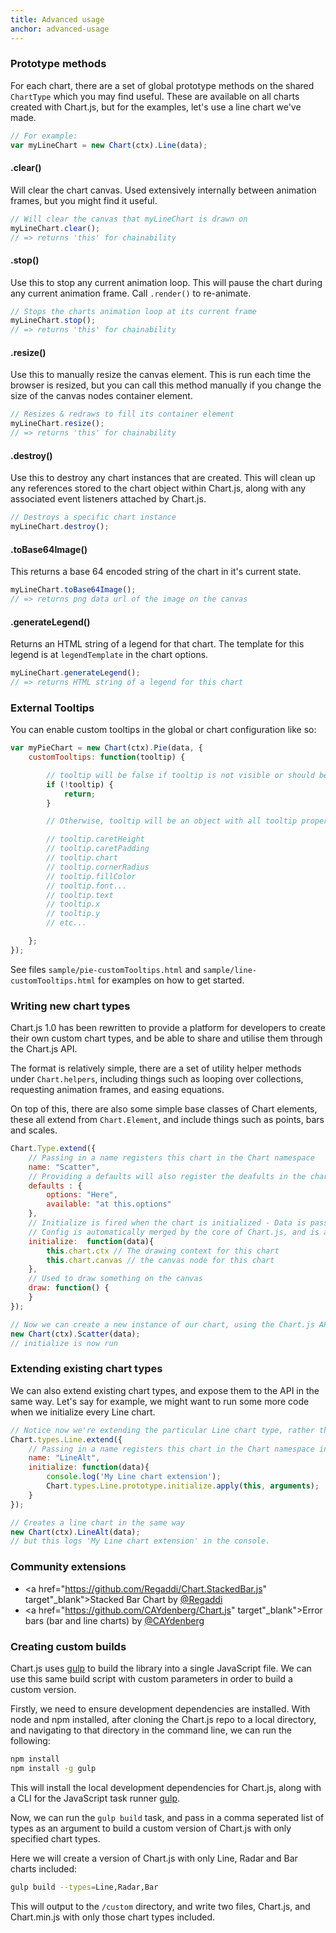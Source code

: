 ```yaml
---
title: Advanced usage
anchor: advanced-usage
---
```



### Prototype methods

For each chart, there are a set of global prototype methods on the shared `ChartType` which you may find useful. These are available on all charts created with Chart.js, but for the examples, let's use a line chart we've made.

```javascript
// For example:
var myLineChart = new Chart(ctx).Line(data);
```

#### .clear()

Will clear the chart canvas. Used extensively internally between animation frames, but you might find it useful.

```javascript
// Will clear the canvas that myLineChart is drawn on
myLineChart.clear();
// => returns 'this' for chainability
```

#### .stop()

Use this to stop any current animation loop. This will pause the chart during any current animation frame. Call `.render()` to re-animate.

```javascript
// Stops the charts animation loop at its current frame
myLineChart.stop();
// => returns 'this' for chainability
```

#### .resize()

Use this to manually resize the canvas element. This is run each time the browser is resized, but you can call this method manually if you change the size of the canvas nodes container element.

```javascript
// Resizes & redraws to fill its container element
myLineChart.resize();
// => returns 'this' for chainability
```

#### .destroy()

Use this to destroy any chart instances that are created. This will clean up any references stored to the chart object within Chart.js, along with any associated event listeners attached by Chart.js.

```javascript
// Destroys a specific chart instance
myLineChart.destroy();
```

#### .toBase64Image()

This returns a base 64 encoded string of the chart in it's current state.

```javascript
myLineChart.toBase64Image();
// => returns png data url of the image on the canvas
```

#### .generateLegend()

Returns an HTML string of a legend for that chart. The template for this legend is at `legendTemplate` in the chart options.

```javascript
myLineChart.generateLegend();
// => returns HTML string of a legend for this chart
```

### External Tooltips

You can enable custom tooltips in the global or chart configuration like so:

```javascript
var myPieChart = new Chart(ctx).Pie(data, {
	customTooltips: function(tooltip) {

        // tooltip will be false if tooltip is not visible or should be hidden
        if (!tooltip) {
            return;
        }

        // Otherwise, tooltip will be an object with all tooltip properties like:

        // tooltip.caretHeight
        // tooltip.caretPadding
        // tooltip.chart
        // tooltip.cornerRadius
        // tooltip.fillColor
        // tooltip.font...
        // tooltip.text
        // tooltip.x
        // tooltip.y
        // etc...

    };
});
```

See files `sample/pie-customTooltips.html` and `sample/line-customTooltips.html` for examples on how to get started.


### Writing new chart types

Chart.js 1.0 has been rewritten to provide a platform for developers to create their own custom chart types, and be able to share and utilise them through the Chart.js API.

The format is relatively simple, there are a set of utility helper methods under `Chart.helpers`, including things such as looping over collections, requesting animation frames, and easing equations.

On top of this, there are also some simple base classes of Chart elements, these all extend from `Chart.Element`, and include things such as points, bars and scales.

```javascript
Chart.Type.extend({
	// Passing in a name registers this chart in the Chart namespace
	name: "Scatter",
	// Providing a defaults will also register the deafults in the chart namespace
	defaults : {
		options: "Here",
		available: "at this.options"
	},
	// Initialize is fired when the chart is initialized - Data is passed in as a parameter
	// Config is automatically merged by the core of Chart.js, and is available at this.options
	initialize:  function(data){
		this.chart.ctx // The drawing context for this chart
		this.chart.canvas // the canvas node for this chart
	},
	// Used to draw something on the canvas
	draw: function() {
	}
});

// Now we can create a new instance of our chart, using the Chart.js API
new Chart(ctx).Scatter(data);
// initialize is now run
```

### Extending existing chart types

We can also extend existing chart types, and expose them to the API in the same way. Let's say for example, we might want to run some more code when we initialize every Line chart.

```javascript
// Notice now we're extending the particular Line chart type, rather than the base class.
Chart.types.Line.extend({
	// Passing in a name registers this chart in the Chart namespace in the same way
	name: "LineAlt",
	initialize: function(data){
		console.log('My Line chart extension');
		Chart.types.Line.prototype.initialize.apply(this, arguments);
	}
});

// Creates a line chart in the same way
new Chart(ctx).LineAlt(data);
// but this logs 'My Line chart extension' in the console.
```

### Community extensions

- <a href="https://github.com/Regaddi/Chart.StackedBar.js" target"_blank">Stacked Bar Chart</a> by <a href="https://twitter.com/Regaddi" target="_blank">@Regaddi</a>
- <a href="https://github.com/CAYdenberg/Chart.js" target"_blank">Error bars (bar and line charts)</a> by <a href="https://twitter.com/CAYdenberg" target="_blank">@CAYdenberg</a>

### Creating custom builds

Chart.js uses <a href="https://gulpjs.com/" target="_blank">gulp</a> to build the library into a single JavaScript file. We can use this same build script with custom parameters in order to build a custom version.

Firstly, we need to ensure development dependencies are installed. With node and npm installed, after cloning the Chart.js repo to a local directory, and navigating to that directory in the command line, we can run the following:

```bash
npm install
npm install -g gulp
```

This will install the local development dependencies for Chart.js, along with a CLI for the JavaScript task runner <a href="https://gulpjs.com/" target="_blank">gulp</a>.

Now, we can run the `gulp build` task, and pass in a comma seperated list of types as an argument to build a custom version of Chart.js with only specified chart types.

Here we will create a version of Chart.js with only Line, Radar and Bar charts included:

```bash
gulp build --types=Line,Radar,Bar
```

This will output to the `/custom` directory, and write two files, Chart.js, and Chart.min.js with only those chart types included.
